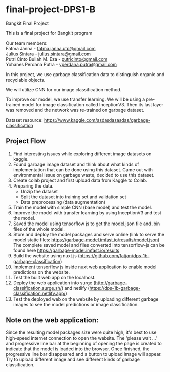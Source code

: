 # final-project-DPS1-B
Bangkit Final Project

This is a final project for Bangk!t program

Our team members: <br />
Fatma Janna - fatma.janna.utp@gmail.com <br />
Julius Sintara - julius.sintara@gmail.com <br />
Putri Cinto Buliah M. Eza - putricinto@gmail.com <br />
Yohanes Perdana Putra -  yperdana.putra@gmail.com <br />

In this project, we use garbage classification data to distinguish organic and recyclable objects.

We will utilize CNN for our image classification method.

To improve our model, we use transfer learning.  We will be using a pre-trained model for image classification called InceptionV3. Then its last layer was removed and the network was re-trained on garbage dataset. 

Dataset resource: https://www.kaggle.com/asdasdasasdas/garbage-classification

## Project Flow
1. Find interesting issues while exploring different image datasets on kaggle.
2. Found garbage image dataset and think about what kinds of implementation that can be done using this dataset.
      Came out with environmental issue on garbage waste, decided to use this dataset.
3. Create colab project and first upload data from Kaggle to Colab.
4. Preparing the data.
   - Unzip the dataset
   - Split the dataset into training set and validation set
   - Data preprocessing (data augmentation)
5. Train the model with simple CNN (base model) and test the model.
6. Improve the model with transfer learning by using InceptionV3 and test the model.
7. Saved the model using tensorflow js to get the model.json file and .bin files of the whole model.
8.	Store and deploy the model packages and serve online (link to serve the model static files: https://garbage-model.imfast.io/results/model.json)
   The complete saved model and files converted into tensorflow-js can be found here https://garbage-model.imfast.io/results
9.	Build the website using nuxt.js (https://github.com/fatjan/dps-1b-garbage-classification) 
10. Implement tensorflow js inside nuxt web application to enable model predictions on the website.
11. Test the built web app on the localhost.
12. Deploy the web application into surge (http://garbage-classification.surge.sh/) and netlify (https://dps-1b-garbage-classification.netlify.app/)
13. Test the deployed web on the website by uploading different garbage images to see the model predictions or image classification.

## Note on the web application:
Since the resulting model packages size were quite high, it's best to use high-speed internet connection to open the website.
The 'please wait ...' and progressive line bar at the beginning of opening the page is created to indicate that the model is loaded into the browser. 
Once finished, the progressive line bar disappeared and a button to upload image will appear.
Try to upload different image and see different kinds of garbage classification.

